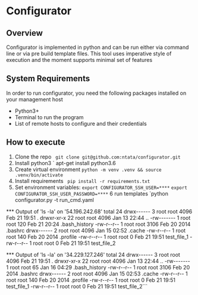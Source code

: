 # Configurator

## Overview
Configurator is implemented in python and can be run either via command line or via pre build template files. This tool uses imperative style of execution and the moment supports minimal set of features

## System Requirements
In order to run configurator, you need the following packages installed on your management host
* Python3+
* Terminal to run the program
* List of remote hosts to configure and their credentials

## How to execute
1. Clone the repo
` git clone git@github.com:ntata/configurator.git`
2. Install python3
` apt-get install python3.6
3. Create virtual environment
`python -m venv .venv && source .venv/bin/activate`
4. Install requirements
` pip install -r requirements.txt`
5. Set environment variables:
`export CONFIGURATOR_SSH_USER=****`
`export CONFIGURATOR_SSH_USER_PASSWORD=****`
6 run templates
`python configurator.py -t run_cmd.yaml

*** Output of 'ls -la' on '54.196.242.68'
total 24
drwx------  3 root root 4096 Feb 21 19:51 .
drwxr-xr-x 22 root root 4096 Jan 13 22:44 ..
-rw-------  1 root root  120 Feb 21 20:24 .bash_history
-rw-r--r--  1 root root 3106 Feb 20  2014 .bashrc
drwx------  2 root root 4096 Jan 15 02:52 .cache
-rw-r--r--  1 root root  140 Feb 20  2014 .profile
-rw-r--r--  1 root root    0 Feb 21 19:51 test_file_1
-rw-r--r--  1 root root    0 Feb 21 19:51 test_file_2

*** Output of 'ls -la' on '34.229.127.246'
total 24
drwx------  3 root root 4096 Feb 21 19:51 .
drwxr-xr-x 22 root root 4096 Jan 13 22:44 ..
-rw-------  1 root root   65 Jan 16 04:29 .bash_history
-rw-r--r--  1 root root 3106 Feb 20  2014 .bashrc
drwx------  2 root root 4096 Jan 15 02:53 .cache
-rw-r--r--  1 root root  140 Feb 20  2014 .profile
-rw-r--r--  1 root root    0 Feb 21 19:51 test_file_1
-rw-r--r--  1 root root    0 Feb 21 19:51 test_file_2```
